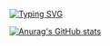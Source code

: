 [![Typing SVG](https://readme-typing-svg.herokuapp.com?font=consolas&color=%23F7F7F7&center=true&vCenter=true&lines=%23include+%3CkcalbCube.h%3E)](https://git.io/typing-svg)

<!--
**kcalbCube/kcalbCube** is a ✨ _special_ ✨ repository because its `README.md` (this file) appears on your GitHub profile.

Here are some ideas to get you started:

- 🔭 I’m currently working on ...
- 🌱 I’m currently learning ...
- 👯 I’m looking to collaborate on ...
- 🤔 I’m looking for help with ...
- 💬 Ask me about ...
- 📫 How to reach me: ...
- 😄 Pronouns: ...
- ⚡ Fun fact: ...
-->

[![Anurag's GitHub stats](https://github-readme-stats.vercel.app/api?username=kcalbCube)](https://github.com/anuraghazra/github-readme-stats)
